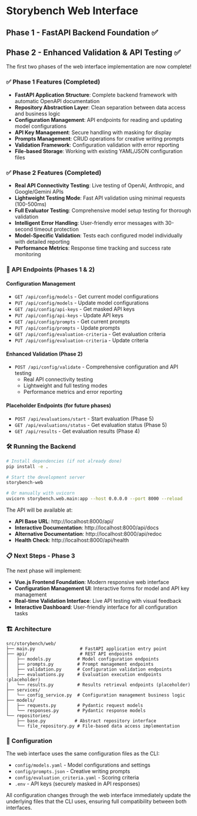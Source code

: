 # Storybench Web Interface

## Phase 1 - FastAPI Backend Foundation ✅
## Phase 2 - Enhanced Validation & API Testing ✅

The first two phases of the web interface implementation are now complete!

### ✅ Phase 1 Features (Completed)

- **FastAPI Application Structure**: Complete backend framework with automatic OpenAPI documentation
- **Repository Abstraction Layer**: Clean separation between data access and business logic
- **Configuration Management**: API endpoints for reading and updating model configurations
- **API Key Management**: Secure handling with masking for display
- **Prompts Management**: CRUD operations for creative writing prompts
- **Validation Framework**: Configuration validation with error reporting
- **File-based Storage**: Working with existing YAML/JSON configuration files

### ✅ Phase 2 Features (Completed)

- **Real API Connectivity Testing**: Live testing of OpenAI, Anthropic, and Google/Gemini APIs
- **Lightweight Testing Mode**: Fast API validation using minimal requests (100-500ms)
- **Full Evaluator Testing**: Comprehensive model setup testing for thorough validation
- **Intelligent Error Handling**: User-friendly error messages with 30-second timeout protection
- **Model-Specific Validation**: Tests each configured model individually with detailed reporting
- **Performance Metrics**: Response time tracking and success rate monitoring

### 🚧 API Endpoints (Phases 1 & 2)

#### Configuration Management
- `GET /api/config/models` - Get current model configurations
- `PUT /api/config/models` - Update model configurations  
- `GET /api/config/api-keys` - Get masked API keys
- `PUT /api/config/api-keys` - Update API keys
- `GET /api/config/prompts` - Get current prompts
- `PUT /api/config/prompts` - Update prompts
- `GET /api/config/evaluation-criteria` - Get evaluation criteria
- `PUT /api/config/evaluation-criteria` - Update criteria

#### Enhanced Validation (Phase 2)
- `POST /api/config/validate` - Comprehensive configuration and API testing
  - Real API connectivity testing
  - Lightweight and full testing modes
  - Performance metrics and error reporting

#### Placeholder Endpoints (for future phases)
- `POST /api/evaluations/start` - Start evaluation (Phase 5)
- `GET /api/evaluations/status` - Get evaluation status (Phase 5)
- `GET /api/results` - Get evaluation results (Phase 4)

### 🛠️ Running the Backend

```bash
# Install dependencies (if not already done)
pip install -e .

# Start the development server
storybench-web

# Or manually with uvicorn
uvicorn storybench.web.main:app --host 0.0.0.0 --port 8000 --reload
```

The API will be available at:
- **API Base URL**: http://localhost:8000/api/
- **Interactive Documentation**: http://localhost:8000/api/docs
- **Alternative Documentation**: http://localhost:8000/api/redoc
- **Health Check**: http://localhost:8000/api/health

### 📋 Next Steps - Phase 3

The next phase will implement:
- **Vue.js Frontend Foundation**: Modern responsive web interface
- **Configuration Management UI**: Interactive forms for model and API key management
- **Real-time Validation Interface**: Live API testing with visual feedback
- **Interactive Dashboard**: User-friendly interface for all configuration tasks

### 🏗️ Architecture

```
src/storybench/web/
├── main.py                 # FastAPI application entry point
├── api/                    # REST API endpoints
│   ├── models.py          # Model configuration endpoints
│   ├── prompts.py         # Prompt management endpoints  
│   ├── validation.py      # Configuration validation endpoints
│   ├── evaluations.py     # Evaluation execution endpoints (placeholder)
│   └── results.py         # Results retrieval endpoints (placeholder)
├── services/
│   └── config_service.py  # Configuration management business logic
├── models/
│   ├── requests.py        # Pydantic request models
│   └── responses.py       # Pydantic response models
└── repositories/
    ├── base.py           # Abstract repository interface
    └── file_repository.py # File-based data access implementation
```

### 🔧 Configuration

The web interface uses the same configuration files as the CLI:
- `config/models.yaml` - Model configurations and settings
- `config/prompts.json` - Creative writing prompts  
- `config/evaluation_criteria.yaml` - Scoring criteria
- `.env` - API keys (securely masked in API responses)

All configuration changes through the web interface immediately update the underlying files that the CLI uses, ensuring full compatibility between both interfaces.
